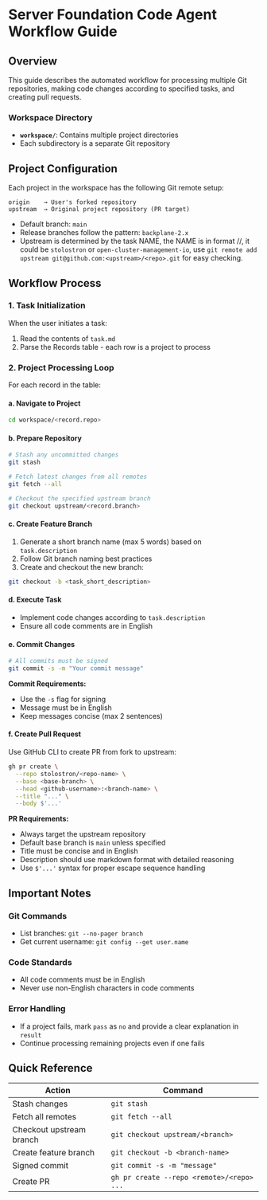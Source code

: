 # Server Foundation Code Agent Workflow Guide

## Overview

This guide describes the automated workflow for processing multiple Git repositories, making code changes according to specified tasks, and creating pull requests.

### Workspace Directory

- **`workspace/`**: Contains multiple project directories
- Each subdirectory is a separate Git repository

## Project Configuration

Each project in the workspace has the following Git remote setup:

```
origin    → User's forked repository
upstream  → Original project repository (PR target)
```

- Default branch: `main`
- Release branches follow the pattern: `backplane-2.x`
- Upstream is determined by the task NAME, the NAME is in format <upstream>/<repo>/<branch>, it could be `stolostron` or `open-cluster-management-io`, use `git remote add upstream git@github.com:<upstream>/<repo>.git` for easy checking.

## Workflow Process

### 1. Task Initialization

When the user initiates a task:

1. Read the contents of `task.md`
2. Parse the Records table - each row is a project to process

### 2. Project Processing Loop

For each record in the table:

#### a. Navigate to Project

```bash
cd workspace/<record.repo>
```

#### b. Prepare Repository

```bash
# Stash any uncommitted changes
git stash

# Fetch latest changes from all remotes
git fetch --all

# Checkout the specified upstream branch
git checkout upstream/<record.branch>
```

#### c. Create Feature Branch

1. Generate a short branch name (max 5 words) based on `task.description`
2. Follow Git branch naming best practices
3. Create and checkout the new branch:

```bash
git checkout -b <task_short_description>
```

#### d. Execute Task

- Implement code changes according to `task.description`
- Ensure all code comments are in English

#### e. Commit Changes

```bash
# All commits must be signed
git commit -s -m "Your commit message"
```

**Commit Requirements:**

- Use the `-s` flag for signing
- Message must be in English
- Keep messages concise (max 2 sentences)

#### f. Create Pull Request

Use GitHub CLI to create PR from fork to upstream:

```bash
gh pr create \
  --repo stolostron/<repo-name> \
  --base <base-branch> \
  --head <github-username>:<branch-name> \
  --title "..." \
  --body $'...'
```

**PR Requirements:**

- Always target the upstream repository
- Default base branch is `main` unless specified
- Title must be concise and in English
- Description should use markdown format with detailed reasoning
- Use `$'...'` syntax for proper escape sequence handling

## Important Notes

### Git Commands

- List branches: `git --no-pager branch`
- Get current username: `git config --get user.name`

### Code Standards

- All code comments must be in English
- Never use non-English characters in code comments

### Error Handling

- If a project fails, mark `pass` as `no` and provide a clear explanation in `result`
- Continue processing remaining projects even if one fails

## Quick Reference

| Action                   | Command                                     |
| ------------------------ | ------------------------------------------- |
| Stash changes            | `git stash`                                 |
| Fetch all remotes        | `git fetch --all`                           |
| Checkout upstream branch | `git checkout upstream/<branch>`            |
| Create feature branch    | `git checkout -b <branch-name>`             |
| Signed commit            | `git commit -s -m "message"`                |
| Create PR                | `gh pr create --repo <remote>/<repo> ...` |
